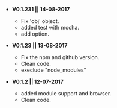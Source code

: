  - **V0.1.231 || 14-08-2017** 
    - Fix 'obj' object.
    - added test with mocha.
    - add option.

 - **V0.1.23 || 13-08-2017** 
    - Fix the npm and github version.
    - Clean code.
    - execlude "node_modules"

 - **V0.1.2 || 12-07-2017**
    - added module support and browser.
    - Clean code.